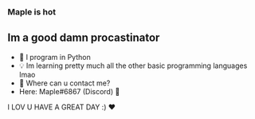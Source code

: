 ### Maple is hot

## Im a good damn procastinator

- 🐍 I program in Python
- 💡 Im learning pretty much all the other basic programming languages lmao
- 🥓 Where can u contact me?
- Here: Maple#6867 (Discord) 🦜



I LOV U HAVE A GREAT DAY :) ♥
